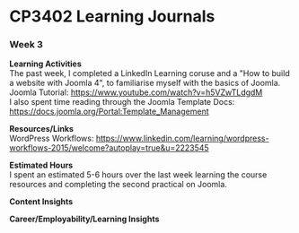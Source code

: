 # CP3402 Learning Journals
### **Week 3**  


**Learning Activities**  
The past week, I completed a LinkedIn Learning coruse and a "How to build a website with Joomla 4", to familiarise myself with the basics of Joomla.  
Joomla Tutorial: https://www.youtube.com/watch?v=h5VZwTLdgdM  
I also spent time reading through the Joomla Template Docs: https://docs.joomla.org/Portal:Template_Management

**Resources/Links**  
WordPress Workflows: https://www.linkedin.com/learning/wordpress-workflows-2015/welcome?autoplay=true&u=2223545

**Estimated Hours**  
I spent an estimated 5-6 hours over the last week learning the course resources and completing the second practical on Joomla.  


**Content Insights**  


**Career/Employability/Learning Insights**  
